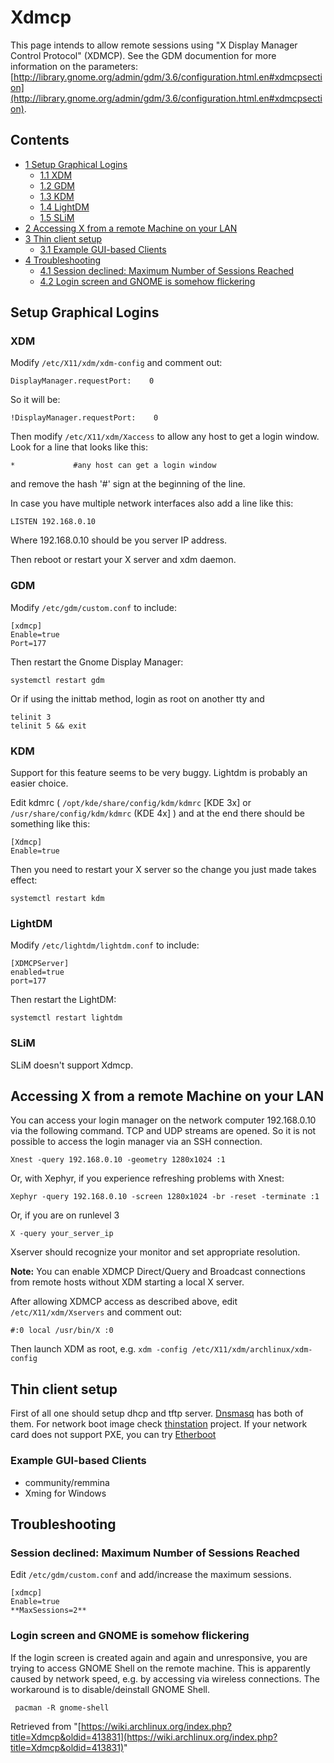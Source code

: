 # Xdmcp

This page intends to allow remote sessions using "X Display Manager Control Protocol" (XDMCP). See the GDM documention for more information on the parameters: [http://library.gnome.org/admin/gdm/3.6/configuration.html.en#xdmcpsection](http://library.gnome.org/admin/gdm/3.6/configuration.html.en#xdmcpsection).

## Contents

*   [1 Setup Graphical Logins](#Setup_Graphical_Logins)
    *   [1.1 XDM](#XDM)
    *   [1.2 GDM](#GDM)
    *   [1.3 KDM](#KDM)
    *   [1.4 LightDM](#LightDM)
    *   [1.5 SLiM](#SLiM)
*   [2 Accessing X from a remote Machine on your LAN](#Accessing_X_from_a_remote_Machine_on_your_LAN)
*   [3 Thin client setup](#Thin_client_setup)
    *   [3.1 Example GUI-based Clients](#Example_GUI-based_Clients)
*   [4 Troubleshooting](#Troubleshooting)
    *   [4.1 Session declined: Maximum Number of Sessions Reached](#Session_declined:_Maximum_Number_of_Sessions_Reached)
    *   [4.2 Login screen and GNOME is somehow flickering](#Login_screen_and_GNOME_is_somehow_flickering)

## Setup Graphical Logins

### XDM

Modify `/etc/X11/xdm/xdm-config` and comment out:

```
DisplayManager.requestPort:    0

```

So it will be:

```
!DisplayManager.requestPort:    0

```

Then modify `/etc/X11/xdm/Xaccess` to allow any host to get a login window. Look for a line that looks like this:

```
*             #any host can get a login window

```

and remove the hash '#' sign at the beginning of the line.

In case you have multiple network interfaces also add a line like this:

```
LISTEN 192.168.0.10

```

Where 192.168.0.10 should be you server IP address.

Then reboot or restart your X server and xdm daemon.

### GDM

Modify `/etc/gdm/custom.conf` to include:

```
[xdmcp]
Enable=true
Port=177

```

Then restart the Gnome Display Manager:

```
systemctl restart gdm

```

Or if using the inittab method, login as root on another tty and

```
telinit 3
telinit 5 && exit 

```

### KDM

Support for this feature seems to be very buggy. Lightdm is probably an easier choice.

Edit kdmrc ( `/opt/kde/share/config/kdm/kdmrc` [KDE 3x] or `/usr/share/config/kdm/kdmrc` (KDE 4x] ) and at the end there should be something like this:

```
[Xdmcp]
Enable=true

```

Then you need to restart your X server so the change you just made takes effect:

```
systemctl restart kdm

```

### LightDM

Modify `/etc/lightdm/lightdm.conf` to include:

```
[XDMCPServer]
enabled=true
port=177

```

Then restart the LightDM:

```
systemctl restart lightdm

```

### SLiM

SLiM doesn't support Xdmcp.

## Accessing X from a remote Machine on your LAN

You can access your login manager on the network computer 192.168.0.10 via the following command. TCP and UDP streams are opened. So it is not possible to access the login manager via an SSH connection.

```
Xnest -query 192.168.0.10 -geometry 1280x1024 :1

```

Or, with Xephyr, if you experience refreshing problems with Xnest:

```
Xephyr -query 192.168.0.10 -screen 1280x1024 -br -reset -terminate :1

```

Or, if you are on runlevel 3

```
X -query your_server_ip

```

Xserver should recognize your monitor and set appropriate resolution.

**Note:** You can enable XDMCP Direct/Query and Broadcast connections from remote hosts without XDM starting a local X server.

After allowing XDMCP access as described above, edit `/etc/X11/xdm/Xservers` and comment out:

```
#:0 local /usr/bin/X :0

```

Then launch XDM as root, e.g. `xdm -config /etc/X11/xdm/archlinux/xdm-config`

## Thin client setup

First of all one should setup dhcp and tftp server. [Dnsmasq](/index.php/Dnsmasq "Dnsmasq") has both of them. For network boot image check [thinstation](http://www.thinstation.org/) project. If your network card does not support PXE, you can try [Etherboot](http://etherboot.org/wiki/)

### Example GUI-based Clients

*   community/remmina
*   Xming for Windows

## Troubleshooting

### Session declined: Maximum Number of Sessions Reached

Edit `/etc/gdm/custom.conf` and add/increase the maximum sessions.

```
[xdmcp]
Enable=true
**MaxSessions=2**

```

### Login screen and GNOME is somehow flickering

If the login screen is created again and again and unresponsive, you are trying to access GNOME Shell on the remote machine. This is apparently caused by network speed, e.g. by accessing via wireless connections. The workaround is to disable/deinstall GNOME Shell.

```
 pacman -R gnome-shell

```

Retrieved from "[https://wiki.archlinux.org/index.php?title=Xdmcp&oldid=413831](https://wiki.archlinux.org/index.php?title=Xdmcp&oldid=413831)"